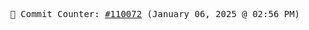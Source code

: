 <p align="center">
    <samp>
        📮 Commit Counter: <a href="https://github.com/Javascript-void0/Javascript-void0/commits/main">#110072</a> (January 06, 2025 @ 02:56 PM)
    </samp>
</p>